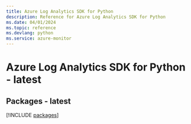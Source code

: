 ```yaml
---
title: Azure Log Analytics SDK for Python
description: Reference for Azure Log Analytics SDK for Python
ms.date: 04/01/2024
ms.topic: reference
ms.devlang: python
ms.service: azure-monitor
---
```

# Azure Log Analytics SDK for Python - latest
## Packages - latest
[!INCLUDE [packages](log-analytics-index.md)]
